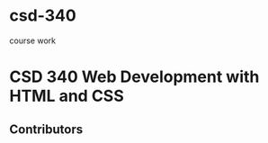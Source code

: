 # csd-340
course work
<div class="header">
  <h1>CSD 340 Web Development with HTML and CSS</h1>
  <h2>Contributors</h2>
</div>